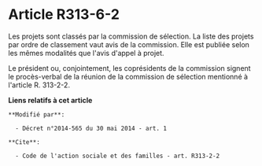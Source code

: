 # Article R313-6-2

Les projets sont classés par la commission de sélection. La liste des projets par ordre de classement vaut avis de la
commission. Elle est publiée selon les mêmes modalités que l'avis d'appel à projet. 

Le président ou, conjointement, les coprésidents de la commission signent le procès-verbal de la réunion de la commission de
sélection mentionné à l'article R. 313-2-2.

**Liens relatifs à cet article**

	**Modifié par**:

	  - Décret n°2014-565 du 30 mai 2014 - art. 1

	**Cite**:

	  - Code de l'action sociale et des familles - art. R313-2-2
